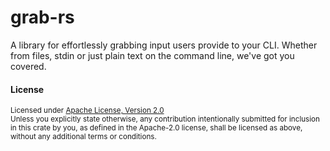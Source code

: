 # grab-rs

A library for effortlessly grabbing input users provide to your CLI. Whether from
files, stdin or just plain text on the command line, we've got you covered.

#### License

<sup>
Licensed under <a href="LICENSE">Apache License, Version 2.0</a>
</sup>

<br>

<sub>
Unless you explicitly state otherwise, any contribution intentionally submitted
for inclusion in this crate by you, as defined in the Apache-2.0 license, shall
be licensed as above, without any additional terms or conditions.
</sub>
